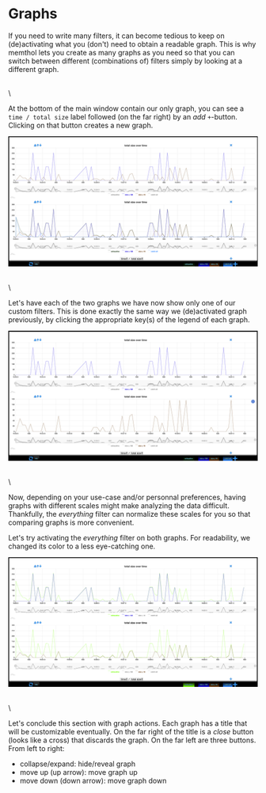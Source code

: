 # Graphs

If you need to write many filters, it can become tedious to keep on (de)activating what you (don't)
need to obtain a readable graph. This is why memthol lets you create as many graphs as you need so
that you can switch between different (combinations of) filters simply by looking at a different
graph.

\
\

At the bottom of the main window contain our only graph, you can see a `time / total size` label
followed (on the far right) by an *add* `+`-button. Clicking on that button creates a new graph.

![](graphs/graphs_1.png)

\
\

Let's have each of the two graphs we have now show only one of our custom filters. This is done
exactly the same way we (de)activated graph previously, by clicking the appropriate key(s) of the
legend of each graph.

![](graphs/graphs_2.png)

\
\

Now, depending on your use-case and/or personnal preferences, having graphs with different scales
might make analyzing the data difficult. Thankfully, the *everything* filter can normalize these
scales for you so that comparing graphs is more convenient.

Let's try activating the *everything* filter on both graphs. For readability, we changed its color
to a less eye-catching one.

![](graphs/graphs_3.png)

\
\

Let's conclude this section with graph actions. Each graph has a title that will be customizable
eventually. On the far right of the title is a *close* button (looks like a cross) that discards the
graph. On the far left are three buttons. From left to right:

- collapse/expand: hide/reveal graph
- move up (up arrow): move graph up
- move down (down arrow): move graph down
